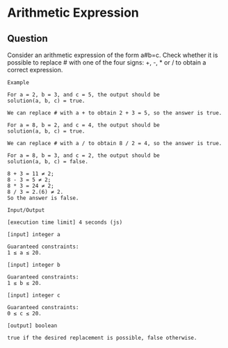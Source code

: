 # Arithmetic Expression

## Question

Consider an arithmetic expression of the form a#b=c. Check whether it is possible to replace # with one of the four signs: +, -, * or / to obtain a correct expression.

```
Example

For a = 2, b = 3, and c = 5, the output should be
solution(a, b, c) = true.

We can replace # with a + to obtain 2 + 3 = 5, so the answer is true.

For a = 8, b = 2, and c = 4, the output should be
solution(a, b, c) = true.

We can replace # with a / to obtain 8 / 2 = 4, so the answer is true.

For a = 8, b = 3, and c = 2, the output should be
solution(a, b, c) = false.

8 + 3 = 11 ≠ 2;
8 - 3 = 5 ≠ 2;
8 * 3 = 24 ≠ 2;
8 / 3 = 2.(6) ≠ 2.
So the answer is false.

Input/Output

[execution time limit] 4 seconds (js)

[input] integer a

Guaranteed constraints:
1 ≤ a ≤ 20.

[input] integer b

Guaranteed constraints:
1 ≤ b ≤ 20.

[input] integer c

Guaranteed constraints:
0 ≤ c ≤ 20.

[output] boolean

true if the desired replacement is possible, false otherwise.

```
